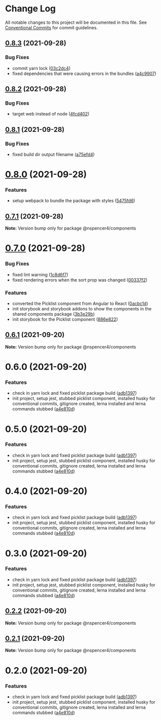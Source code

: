 # Change Log

All notable changes to this project will be documented in this file.
See [Conventional Commits](https://conventionalcommits.org) for commit guidelines.

## [0.8.3](https://github.com/nspencer4/monorepo-poc/compare/@nspencer4/components@0.8.2...@nspencer4/components@0.8.3) (2021-09-28)


### Bug Fixes

* commit yarn lock ([03c2dc4](https://github.com/nspencer4/monorepo-poc/commit/03c2dc479daef1468183765dd02a1f425937dee1))
* fixed dependencies that were causing errors in the bundles ([a4c9907](https://github.com/nspencer4/monorepo-poc/commit/a4c9907af6f5aa71a326c95d87bab3d627b2e1ff))





## [0.8.2](https://github.com/nspencer4/monorepo-poc/compare/@nspencer4/components@0.8.1...@nspencer4/components@0.8.2) (2021-09-28)


### Bug Fixes

* target web instead of node ([4fcd402](https://github.com/nspencer4/monorepo-poc/commit/4fcd402ff10138c253a4af1c2be8b08a1d00f1d5))





## [0.8.1](https://github.com/nspencer4/monorepo-poc/compare/@nspencer4/components@0.8.0...@nspencer4/components@0.8.1) (2021-09-28)


### Bug Fixes

* fixed build dir output filename ([a75efd4](https://github.com/nspencer4/monorepo-poc/commit/a75efd475a812a1c16ee2081a148dcc76d1beaea))





# [0.8.0](https://github.com/nspencer4/monorepo-poc/compare/@nspencer4/components@0.7.1...@nspencer4/components@0.8.0) (2021-09-28)


### Features

* setup webpack to bundle the package with styles ([5475fd6](https://github.com/nspencer4/monorepo-poc/commit/5475fd673845d8274ec256460fcdba9b89a6869e))





## [0.7.1](https://github.com/nspencer4/monorepo-poc/compare/@nspencer4/components@0.7.0...@nspencer4/components@0.7.1) (2021-09-28)

**Note:** Version bump only for package @nspencer4/components





# [0.7.0](https://github.com/nspencer4/monorepo-poc/compare/@nspencer4/components@0.6.1...@nspencer4/components@0.7.0) (2021-09-28)


### Bug Fixes

* fixed lint warning ([1c8d6f7](https://github.com/nspencer4/monorepo-poc/commit/1c8d6f7c2b4c3edabda27e0a4fa9d8387ac4929f))
* fixed rendering errors when the sort prop was changed ([00337f2](https://github.com/nspencer4/monorepo-poc/commit/00337f2d749ec58980153218b8dd541d6603b053))


### Features

* converted the Picklist component from Angular to React ([0acbc1d](https://github.com/nspencer4/monorepo-poc/commit/0acbc1d6105f50faf20c8b0ef5d94abf5f362641))
* init storybook and storybook addons to show the components in the shared components package ([3b3e29b](https://github.com/nspencer4/monorepo-poc/commit/3b3e29b7e9c7ecfabdaf81ebdd33696710598e14))
* init storybook for the Picklist component ([886e822](https://github.com/nspencer4/monorepo-poc/commit/886e82251aadaf2ad4d28f48f4b0875cba51ffbb))





## [0.6.1](https://github.com/nspencer4/monorepo-poc/compare/@nspencer4/components@0.6.0...@nspencer4/components@0.6.1) (2021-09-20)

**Note:** Version bump only for package @nspencer4/components




# 0.6.0 (2021-09-20)


### Features

* check in yarn lock and fixed picklist package build ([adb1397](https://github.com/NSpencer4/monorepo-poc/commit/adb139703d2862b6e59f3785dc2b5db4eb69fb76))
* init project, setup jest, stubbed picklist component, installed husky for conventional commits, gitignore created, lerna installed and lerna commands stubbed ([a4e810d](https://github.com/NSpencer4/monorepo-poc/commit/a4e810d5511f2edf7e6c75d4993d841651259e9a))





# 0.5.0 (2021-09-20)


### Features

* check in yarn lock and fixed picklist package build ([adb1397](https://github.com/NSpencer4/monorepo-poc/commit/adb139703d2862b6e59f3785dc2b5db4eb69fb76))
* init project, setup jest, stubbed picklist component, installed husky for conventional commits, gitignore created, lerna installed and lerna commands stubbed ([a4e810d](https://github.com/NSpencer4/monorepo-poc/commit/a4e810d5511f2edf7e6c75d4993d841651259e9a))





# 0.4.0 (2021-09-20)


### Features

* check in yarn lock and fixed picklist package build ([adb1397](https://github.com/NSpencer4/monorepo-poc/commit/adb139703d2862b6e59f3785dc2b5db4eb69fb76))
* init project, setup jest, stubbed picklist component, installed husky for conventional commits, gitignore created, lerna installed and lerna commands stubbed ([a4e810d](https://github.com/NSpencer4/monorepo-poc/commit/a4e810d5511f2edf7e6c75d4993d841651259e9a))





# 0.3.0 (2021-09-20)


### Features

* check in yarn lock and fixed picklist package build ([adb1397](https://github.com/NSpencer4/monorepo-poc/commit/adb139703d2862b6e59f3785dc2b5db4eb69fb76))
* init project, setup jest, stubbed picklist component, installed husky for conventional commits, gitignore created, lerna installed and lerna commands stubbed ([a4e810d](https://github.com/NSpencer4/monorepo-poc/commit/a4e810d5511f2edf7e6c75d4993d841651259e9a))





## [0.2.2](https://github.com/NSpencer4/monorepo-poc/compare/@nspencer4/components@0.2.1...@nspencer4/components@0.2.2) (2021-09-20)

**Note:** Version bump only for package @nspencer4/components





## [0.2.1](https://github.com/NSpencer4/monorepo-poc/compare/@nspencer4/components@0.2.0...@nspencer4/components@0.2.1) (2021-09-20)

**Note:** Version bump only for package @nspencer4/components





# 0.2.0 (2021-09-20)


### Features

* check in yarn lock and fixed picklist package build ([adb1397](https://github.com/NSpencer4/monorepo-poc/commit/adb139703d2862b6e59f3785dc2b5db4eb69fb76))
* init project, setup jest, stubbed picklist component, installed husky for conventional commits, gitignore created, lerna installed and lerna commands stubbed ([a4e810d](https://github.com/NSpencer4/monorepo-poc/commit/a4e810d5511f2edf7e6c75d4993d841651259e9a))
